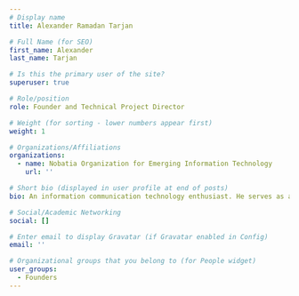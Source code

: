 ```yaml
---
# Display name
title: Alexander Ramadan Tarjan

# Full Name (for SEO)
first_name: Alexander
last_name: Tarjan

# Is this the primary user of the site?
superuser: true

# Role/position
role: Founder and Technical Project Director

# Weight (for sorting - lower numbers appear first)
weight: 1

# Organizations/Affiliations
organizations:
  - name: Nobatia Organization for Emerging Information Technology
    url: ''

# Short bio (displayed in user profile at end of posts)
bio: An information communication technology enthusiast. He serves as an ICT officer for Samaritan's purse International relief. Alexander is also the founder and Technical Project Director of Nobatia Organization for Emerging Information Technology which he continues to run in addition to his full-time position, formed for the purpose of delivering free, affordable, reliable and secure internet access to the survivors of civil wars in South Sudan and Sudan. Alexander is driven by commitment to ensure internet access in the rural areas of South Sudan and Sudan, as well as access to information which he sees as a powerful tool. Alexander is committed to community lead solutions, social, economic independent and is an aspiring social activist.

# Social/Academic Networking
social: []

# Enter email to display Gravatar (if Gravatar enabled in Config)
email: ''

# Organizational groups that you belong to (for People widget)
user_groups:
  - Founders
---
```


